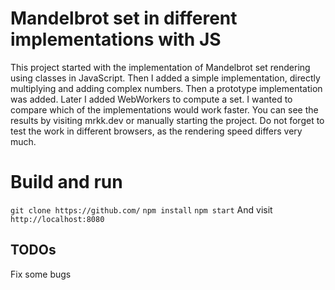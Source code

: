 # Mandelbrot set in different implementations with JS
This project started with the implementation of Mandelbrot set rendering using classes in JavaScript. Then I added a simple implementation, directly multiplying and adding complex numbers. Then a prototype implementation was added.
Later I added WebWorkers to compute a set.
I wanted to compare which of the implementations would work faster. You can see the results by visiting mrkk.dev or manually starting the project. Do not forget to test the work in different browsers, as the rendering speed differs very much.
# Build and run
`git clone https://github.com/`
`npm install`
`npm start`
And visit `http://localhost:8080`

## TODOs
Fix some bugs